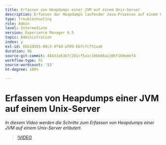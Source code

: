 ```yaml
---
title: Erfassen von Heapdumps einer JVM auf einem Unix-Server
description: Erfassen der Heapdumps laufender Java-Prozesse auf einem Unix-Server
type: Troubleshooting
role: Admin
level: Intermediate
version: Experience Manager 6.5
topic: Administration
index: y
exl-id: 6bb1d501-80c5-4f4d-af09-bbfcfcf51aa6
duration: 96
source-git-commit: 48433a5367c281cf5a1c106b08a1306f1b0e8ef4
workflow-type: ht
source-wordcount: '53'
ht-degree: 100%

---
```


# Erfassen von Heapdumps einer JVM auf einem Unix-Server

*In diesem Video werden die Schritte zum Erfassen von Heapdumps einer JVM auf einem Unix-Server erläutert.*

>[!VIDEO](https://video.tv.adobe.com/v/335489?quality=12&learn=on)
